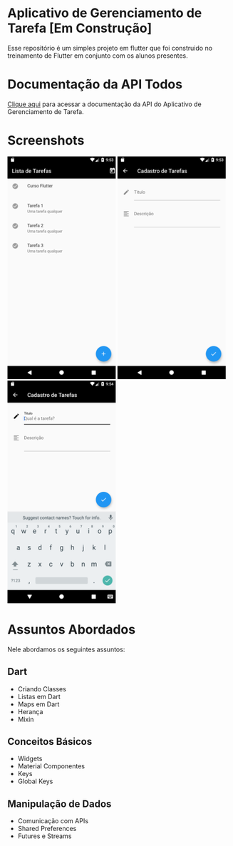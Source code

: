 # Aplicativo de Gerenciamento de Tarefa [Em Construção]

Esse repositório é um simples projeto em flutter que foi construido no treinamento de Flutter em conjunto com os alunos presentes.

# Documentação da API Todos

[Clique aqui](http://curso.treeinova.com.br/todo-api/docs/index.html) para acessar a documentação da API do Aplicativo de Gerenciamento de Tarefa.

# Screenshots

 <img src="https://raw.githubusercontent.com/treeinova/todos-app/master/screenshots/Screenshot_1.png" height="500em" />
<img src="https://raw.githubusercontent.com/treeinova/todos-app/master/screenshots/Screenshot_2.png" height="500em" />
<img src="https://raw.githubusercontent.com/treeinova/todos-app/master/screenshots/Screenshot_3.png" height="500em" />

# Assuntos Abordados

Nele abordamos os seguintes assuntos:

## Dart

- Criando Classes
- Listas em Dart
- Maps em Dart
- Herança
- Mixin

## Conceitos Básicos

- Widgets
- Material Componentes
- Keys
- Global Keys

## Manipulação de Dados

- Comunicação com APIs
- Shared Preferences
- Futures e Streams
